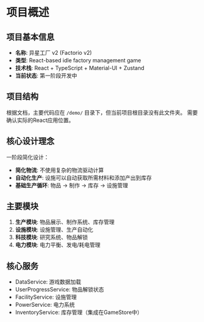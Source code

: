 # 项目概述

## 项目基本信息
- **名称**: 异星工厂 v2 (Factorio v2)
- **类型**: React-based idle factory management game
- **技术栈**: React + TypeScript + Material-UI + Zustand
- **当前状态**: 第一阶段开发中

## 项目结构
根据文档，主要代码应在 `/demo/` 目录下，但当前项目根目录没有此文件夹。
需要确认实际的React应用位置。

## 核心设计理念
一阶段简化设计：
- **简化物流**: 不使用复杂的物流驱动计算
- **自动化生产**: 设施可以自动获取所需材料和添加产出到库存
- **基础生产循环**: 物品 → 制作 → 库存 → 设施管理

## 主要模块
1. **生产模块**: 物品展示、制作系统、库存管理
2. **设施模块**: 设施管理、生产自动化
3. **科技模块**: 研究系统、物品解锁
4. **电力模块**: 电力平衡、发电/耗电管理

## 核心服务
- DataService: 游戏数据加载
- UserProgressService: 物品解锁状态
- FacilityService: 设施管理
- PowerService: 电力系统
- InventoryService: 库存管理（集成在GameStore中）